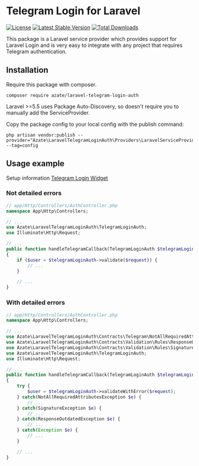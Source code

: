 # Telegram Login for Laravel
[![License](https://poser.pugx.org/azate/laravel-telegram-login-auth/license)](https://packagist.org/packages/azate/laravel-telegram-login-auth)
[![Latest Stable Version](https://poser.pugx.org/azate/laravel-telegram-login-auth/v/stable)](https://packagist.org/packages/azate/laravel-telegram-login-auth)
[![Total Downloads](https://poser.pugx.org/azate/laravel-telegram-login-auth/downloads)](https://packagist.org/packages/azate/laravel-telegram-login-auth)

This package is a Laravel service provider which provides support for Laravel Login and is very easy to integrate with any project that requires Telegram authentication.

## Installation
Require this package with composer.
```shell
composer require azate/laravel-telegram-login-auth
```
Laravel >=5.5 uses Package Auto-Discovery, so doesn't require you to manually add the ServiceProvider.

Copy the package config to your local config with the publish command:

```shell
php artisan vendor:publish --provider="Azate\LaravelTelegramLoginAuth\Providers\LaravelServiceProvider" --tag=config
```
## Usage example

Setup information [Telegram Login Widget](https://core.telegram.org/widgets/login)

### Not detailed errors
```php
// app/Http/Controllers/AuthController.php
namespace App\Http\Controllers;

// ...
use Azate\LaravelTelegramLoginAuth\TelegramLoginAuth;
use Illuminate\Http\Request;

// ...
public function handleTelegramCallback(TelegramLoginAuth $telegramLoginAuth, Request $request)
{
    if ($user = $telegramLoginAuth->validate($request)) {
        // ...
    }

    // ...
}
```

### With detailed errors
```php
// app/Http/Controllers/AuthController.php
namespace App\Http\Controllers;

// ...
use Azate\LaravelTelegramLoginAuth\Contracts\Telegram\NotAllRequiredAttributesException;
use Azate\LaravelTelegramLoginAuth\Contracts\Validation\Rules\ResponseOutdatedException;
use Azate\LaravelTelegramLoginAuth\Contracts\Validation\Rules\SignatureException;
use Azate\LaravelTelegramLoginAuth\TelegramLoginAuth;
use Illuminate\Http\Request;

// ...
public function handleTelegramCallback(TelegramLoginAuth $telegramLoginAuth, Request $request)
{
    try {
        $user = $telegramLoginAuth->validateWithError($request);
    } catch(NotAllRequiredAttributesException $e) {
        // ...
    } catch(SignatureException $e) {
        // ...
    } catch(ResponseOutdatedException $e) {
        // ...
    } catch(Exception $e) {
        // ...
    }

    // ...
}
```
